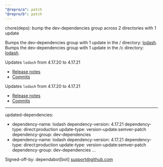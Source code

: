 ```yaml
---
"@repro/a": patch
"@repro/b": patch
---
```


chore(deps): bump the dev-dependencies group across 2 directories with 1 update

Bumps the dev-dependencies group with 1 update in the / directory: [lodash](https://github.com/lodash/lodash).
Bumps the dev-dependencies group with 1 update in the /c directory: [lodash](https://github.com/lodash/lodash).


Updates `lodash` from 4.17.20 to 4.17.21
- [Release notes](https://github.com/lodash/lodash/releases)
- [Commits](https://github.com/lodash/lodash/compare/4.17.20...4.17.21)

Updates `lodash` from 4.17.20 to 4.17.21
- [Release notes](https://github.com/lodash/lodash/releases)
- [Commits](https://github.com/lodash/lodash/compare/4.17.20...4.17.21)

---
updated-dependencies:
- dependency-name: lodash
  dependency-version: 4.17.21
  dependency-type: direct:production
  update-type: version-update:semver-patch
  dependency-group: dev-dependencies
- dependency-name: lodash
  dependency-version: 4.17.21
  dependency-type: direct:production
  update-type: version-update:semver-patch
  dependency-group: dev-dependencies
...

Signed-off-by: dependabot[bot] <support@github.com>
